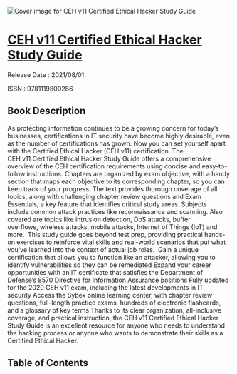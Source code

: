 ![Cover image for CEH v11 Certified Ethical Hacker Study Guide](https://imgdetail.ebookreading.net/cover/cover/202109/EB9781119800286.jpg)

[CEH v11 Certified Ethical Hacker Study Guide](https://ebookreading.net/view/book/CEH+v11+Certified+Ethical+Hacker+Study+Guide-EB9781119800286_1.html "CEH v11 Certified Ethical Hacker Study Guide")
====================================================================================================================

Release Date : 2021/08/01

ISBN : 9781119800286

Book Description
-----------------

As protecting information&nbsp;continues to be&nbsp;a growing concern for today’s businesses, certifications in IT security have become highly desirable, even as the number of certifications has grown. Now you can set yourself apart with the Certified Ethical Hacker (CEH&nbsp;v11) certification. The CEH&nbsp;v11&nbsp;Certified Ethical Hacker Study Guide offers a comprehensive overview of the CEH certification requirements using concise and easy-to-follow instructions. Chapters are organized by exam objective, with a handy section that maps each objective to its corresponding chapter, so you can keep track of your progress. The text provides thorough coverage of all topics, along with challenging chapter review questions and Exam Essentials, a key feature that identifies critical study areas. Subjects include&nbsp;common attack practices like reconnaissance and scanning. Also covered are topics like&nbsp;intrusion detection, DoS attacks, buffer overflows,&nbsp;wireless attacks, mobile attacks,&nbsp;Internet of Things (IoT)&nbsp;and more.&nbsp;
This study guide goes beyond test prep, providing practical hands-on exercises to reinforce vital skills and real-world scenarios that put what you’ve learned into the context of actual job roles.&nbsp;
Gain a unique certification that allows you to&nbsp;function like an attacker, allowing you to identify vulnerabilities so they can be remediated&nbsp;Expand your career opportunities with an IT certificate that satisfies the Department of Defense’s 8570 Directive for Information Assurance positions&nbsp;Fully updated for the&nbsp;2020&nbsp;CEH&nbsp;v11&nbsp;exam, including the latest developments in IT security&nbsp;Access the&nbsp;Sybex&nbsp;online learning center, with chapter review questions, full-length practice exams, hundreds of electronic flashcards, and a glossary of key terms&nbsp;Thanks to its clear organization, all-inclusive coverage, and practical instruction, the CEH&nbsp;v11&nbsp;Certified Ethical Hacker Study Guide is an excellent resource for anyone who needs to understand the hacking process or anyone who wants to demonstrate their skills as a Certified Ethical Hacker.&nbsp;


Table of Contents
-----------------

